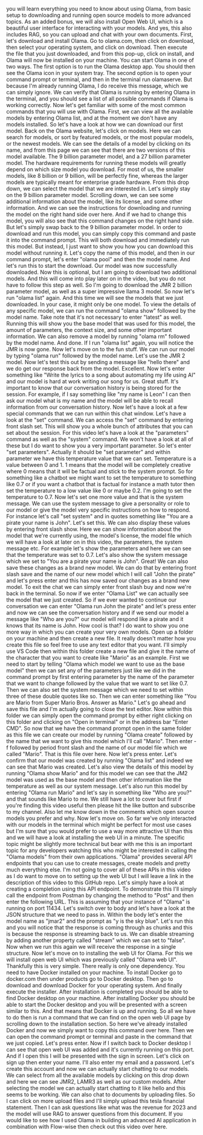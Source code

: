 you will learn everything you need to
know about using Olama, from
basic setup to downloading and
running open source models to more
advanced topics. As an added
bonus, we will also install
Open Web UI, which is a beautiful user
interface for interacting with your
models. And yes, this
also includes RAG, so you can upload and
chat with your own
documents. First, let's download
and install Olama. Go to olama.com, then
click on download, then
select your operating system,
and click on download. Then execute the
file that you just
downloaded, and from this pop-up,
click on install, and Olama will now be
installed on your machine.
You can start Olama in one of
two ways. The first option is to run the
Olama desktop app. You
should then see the Olama icon
in your system tray. The second option is
to open your command prompt
or terminal, and then in the
terminal run olamaserve. But because I'm
already running Olama, I do
receive this message, which
we can simply ignore. We can verify that
Olama is running by entering
Olama in the terminal, and you
should see a list of all possible
commands if Olama is working correctly.
Now let's get familiar
with some of the most common commands
that you will use with
Olama. First, we can view all the
available models by entering Olama list,
and at the moment we don't
have any models installed.
So let's have a look at how we can
download our first model.
Back on the Olama website,
let's click on models. Here we can search
for models, or sort by
featured models, or the most
popular models, or the newest models. We
can see the details of a model by
clicking on its name,
and from this page we can see that there
are two versions of this
model available. The 9 billion
parameter model, and a 27 billion
parameter model. The hardware
requirements for running these models
will greatly depend on which size model
you download. For most
of us, the smaller models,
like 8 billion or 9 billion, will be
perfectly fine, whereas the
larger models are typically meant
for enterprise grade hardware. From this
drop down, we can select the model that
we are interested in.
Let's simply stay on the 9 billion
parameter model. Scrolling
down, we can see some additional
information about the model, like its
license, and some other
information. And we can see the
instructions for downloading and running
the model on the right hand side over
here. And if we had to
change this model, you will also see that
this command changes on the
right hand side. But let's
simply swap back to the 9 billion
parameter model. In order to download and
run this model, you can
simply copy this command and paste it
into the command prompt.
This will both download and
immediately run this model. But instead,
I just want to show you how
you can download this model
without running it. Let's copy the name
of this model, and then in
our command prompt, let's enter
"olama pool" and then the model name. And
let's run this to start
the download. Our model was
now successfully downloaded. Now this is
optional, but I am going to
download two additional models.
And this will come into play later on in
the video, but you do not
have to follow this step as well.
So I'm going to download the JMR 2
billion parameter model, as
well as a super impressive
llama 3 model. So now let's run "olama
list" again. And this time we will see
the models that we just
downloaded. In your case, it might only
be one model. To view the
details of any specific model,
we can run the command "olama show"
followed by the model name. Take note
that it's not necessary
to enter "latest" as well. Running this
will show you the base model that was
used for this model,
the amount of parameters, the context
size, and some other important
information. We can also
remove a model by running "olama rm"
followed by the model name.
And done. If I run "olama list"
again, you will notice the JMR is now
gone. Now let's move on to
the fun stuff. We can run our
model by typing "olama run" followed by
the model name. Let's use the JMR 2
model. Now let's test
this out by sending a message like "hello
there" and we do get our
response back from the model.
Excellent. Now let's enter something like
"Write the lyrics to a
song about automating my life
using AI" and our model is hard at work
writing our song for us.
Great stuff. It's important to
know that our conversation history is
being stored for the session. For
example, if I say something
like "my name is Leon" I can then ask our
model what is my name and
the model will be able to
recall information from our conversation
history. Now let's have a
look at a few special commands
that we can run within this chat window.
Let's have a look at the
"set" command. We can access
the "set" command by entering front slash
set. This will show you a
whole bunch of attributes
that you can set about the session. For
this video let's have a look at the
"parameters" command
as well as the "system" command. We won't
have a look at all of
these but I do want to show you
a very important parameter. So let's
enter "set parameters". Actually it
should be "set parameter"
and within parameter we have this
temperature value that we can set.
Temperature is a value
between 0 and 1. 1 means that the model
will be completely creative
where 0 means that it will be
factual and stick to the system prompt.
So for something like a
chatbot we might want to set
the temperature to something like 0.7 or
if you want a chatbot that
is factual for instance a
math tutor then set the temperature to a
low value like 0 or maybe
0.2. I'm going to set the
temperature to 0.7. Now let's set one
more value and that is the system
message. We can use the
system message to give a personality or
role to our model or give the model very
specific instructions
on how to respond. For instance let's
call "set system" and in
quotes something like "You are a
pirate your name is John". Let's set
this. We can also display
these values by entering
front slash show. Here we can show
information about the model
that we're currently using,
the model's license, the model file which
we will have a look at
later on in this video,
the parameters, the system message etc.
For example let's show the parameters and
here we can see that
the temperature was set to 0.7. Let's
also show the system message which we set
to "You are a pirate
your name is John". Great! We can also
save these changes as a brand
new model. We can do that by
entering front slash save and the name of
our new model which I will
call "John the pirate" and let's
press enter and this has now saved our
changes as a brand new model.
To exit the chat we can simply
enter front slash buy and now we're back
in the terminal. So now if
we enter "Olama List" we can
actually see the model that we just
created. So if we ever wanted to continue
our conversation we can
enter "Olama run John the pirate" and
let's press enter and now we can see the
conversation history
and if we send our model a message like
"Who are you?" our model will respond
like a pirate and it
knows that its name is John. How cool is
that? I do want to show you
one more way in which you can
create your very own models. Open up a
folder on your machine and
then create a new file. It really
doesn't matter how you create this file
so feel free to use any
text editor that you want. I'll
simply use VS Code then within this
folder create a new file and give it the
name of the character
that you want to create like "Mario" as
an example. First we need
to start by telling "Olama
which model we want to use as the base
model" then we can set any of the
parameters just like
we did in the command prompt by first
entering parameter by the
name of the parameter that we
want to change followed by the value that
we want to set like 0.7.
Then we can also set the system
message which we need to set within three
of these double quotes like
so. Then we can enter something
like "You are Mario from Super Mario
Bros. Answer as Mario." Let's go ahead
and save this file and
I'm actually going to close the text
editor. Now within this folder we can
simply open the command
prompt by either right clicking on this
folder and clicking on "Open
in terminal" or in the address
bar "Enter CMD". So now that we have the
command prompt open in the
same folder as this file we can
create our model by running "Olama
create" followed by the name
that we want to give this model
which I'll call "Mario". Then enter -f
followed by period front slash and the
name of our model file
which we called "Mario". That is this
file over here. Now let's
press enter. Let's confirm that
our model was created by running "Olama
list" and indeed we can
see that Mario was created.
Let's also view the details of this model
by running "Olama show
Mario" and for this model
we can see that the JM2 model was used as
the base model and then
other information like the
temperature as well as our system
message. Let's also run this model by
entering "Olama run Mario"
and let's say in something like "Who are
you?" and that sounds like
Mario to me. We still have a lot
to cover but first if you're finding this
video useful then please hit the like
button and subscribe
to my channel. Also let me know down in
the comments which open
source models you prefer
and why. Now let's move on. So far we've
only interacted with
our models in the terminal
which might be perfect for most use cases
but I'm sure that you
would prefer to use a way more
attractive UI than this and we will have
a look at installing the web UI in a
minute. The specific
topic might be slightly more technical
but bear with me this is
an important topic for any
developers watching this who might be
interested in calling the
"Olama models" from their own
applications. "Olama" provides several
API endpoints that you can use to create
messages, create models
and pretty much everything else. I'm not
going to cover all of these
APIs in this video as I do want
to move on to setting up the web UI but I
will leave a link in the
description of this video
to this GitHub repo. Let's simply have a
look at creating a
completion using this API endpoint. To
demonstrate this I'll simply call the
endpoint from Postman by changing the
method to "Post" and then
enter the following URL. This is assuming
that your instance of
"Olama" is running on port 11434.
Let's switch over to body and let's have
a look at the JSON
structure that we need to pass in.
Within the body let's enter the model
name as "jmar2" and the prompt as "y is
the sky blue". Let's run
this and you will notice that the
response is coming through
as chunks and this is because
the response is streaming back to us. We
can disable streaming by
adding another property
called "stream" which we can set to
"false". Now when we run this again we
will receive the response
in a single structure. Now let's move on
to installing the web
UI for Olama. For this we
will install open web UI which was
previously called "Olama web UI".
Thankfully this is very
simple. There really is only one
dependency. You need to have Docker
installed on your machine.
To install Docker go to docker.com then
under products go to Docker
desktop. Then go to download
and download Docker for your operating
system. And finally execute the
installer. After installation
is completed you should be able to find
Docker desktop on your
machine. After installing Docker
you should be able to start the Docker
desktop and you will be presented with a
screen similar to this.
And that means that Docker is up and
running. So all we have to do
then is run a command that we
can find on the open web UI page by
scrolling down to the installation
section. So here we've
already installed Docker and now we
simply want to copy this command over
here. Then we can open
the command prompt or terminal and paste
in the command that we just
copied. Let's press enter.
Now if I switch back to Docker desktop I
can see that open web UI
was added and it's currently
running on this port. And if I open this
I will be presented with the sign in
screen. Let's click on
sign up then enter your name. I'll also
enter my email and a
password. Let's create this account
and now we can actually start chatting to
our models. We can
select from all the available
models by clicking on this drop down and
here we can see JMR2, LAMR3
as well as our custom models.
After selecting the model we can actually
start chatting to it like
hello and this seems to be
working. We can also chat to documents by
uploading files. So I can click on more
upload files and I'll
simply upload this tesla financial
statement. Then I can ask questions like
what was the revenue for
2023 and the model will use RAG to answer
questions from this
document. If you would like
to see how I used Olama in building an
advanced AI application in
combination with Flow-wise then
check out this video over here.
